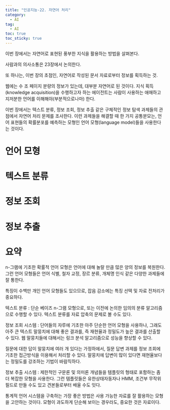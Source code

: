 ```yaml
---
title: "인공지능-22. 자연어 처리"
category:
  - AI
tag:
  - AI
toc: true
toc_sticky: true
---
```


이번 장에서는 자연어로 표현된 풍부한 지식을 활용하는 방법을 살펴본다.

사람과의 의사소통은 23장에서 논의한다.

또 하나는, 이번 장의 초점인, 자연어로 작성된 문서 자료로부터 정보를 획득하는 것.

웹에는 수 조 페이지 분량의 정보가 있는데, 대부분 자연어로 된 것이다. 지식 획득(knowledge acquisition)을 수행하고자 하는 에이전트는 사람이 사용하는 애매하고 지저분한 언어를 이해해야(부분적으로나마) 한다. 

이번 장에서는 텍스트 분류, 정보 조회, 정보 추출 같은 구체적인 정보 탐색 과제들의 관점에서 자연어 처리 문제를 조사한다. 이런 과제들을 해결할 때 한 가지 공통분모는, 언어 표현들의 확률분포를 예측하는 모형인 언어 모형(language model)들을 사용한다는 것이다.

# 언어 모형



# 텍스트 분류



# 정보 조회



# 정보 추출



# 





# 요약

n-그램에 기초한 확률적 언어 모형은 언어에 대해 놀랄 만큼 많은 양의 정보를 복원한다. 그런 언어 모형들은 언어 식별, 철자 교정, 장르 분류, 개체명 인식 같은 다양한 과제들에 잘 통한다.

특징이 수백만 개인 언어 모형들도 있으므로, 잡음 감소에는 특징 선택 및 자료 전처리가 중요하다.

텍스트 분류 : 단순 베이즈 n-그램 모형으로, 또는 이전에 논의한 임의의 분류 알고리즘으로 수행할 수 있다. 텍스트 분류를 자료 압축의 문제로 볼 수도 있다.

정보 조회 시스템 : 단어들의 자루에 기초한 아주 단순한 언어 모형을 사용하나, 그래도 아주 큰 텍스트 말뭉치에 대해 좋은 결과를, 즉 재현율과 정밀도가 높은 결과를 산출할 수 있다. 웹 말뭉치들에 대해서는 링크 분석 알고리즘으로 성능을 향상할 수 있다.

질문에 대한 답이 말뭉치에 여러 개 있다는 가정하에서, 질문 답변 과제를 정보 조회에 기초한 접근방식을 이용해서 처리할 수 있다. 말뭉치에 답변이 많이 있다면 재현율보다는 정밀도를 강조하는 기법이 바람직하다.

정보 추출 시스템 : 제한적인 구문론 및 의미론  개념들을 템플릿의 형태로 포함하는 좀 더 복잡한 모형을 사용한다. 그런 템플릿들은 유한상태자동자나 HMM, 조건부 무작위 필드로 만들 수도 있고 견본들로부터 배울 수도 잇다.

통계적 언어 시스템을 구축하는 가장 좋은 방법은 사용 가능한 자료를 잘 활용하는 모형을 고안하는 것이다. 모형이 과도하게 단순해 보이는 경우라도, 중요한 것은 자료이다.










